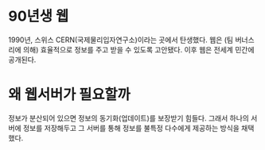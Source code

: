 # 90년생 웹
1990년, 스위스 CERN(국제물리입자연구소)이라는 곳에서 탄생했다.
웹은 (팀 버너스리에 의해) 효율적으로 정보를 주고 받을 수 있도록 고안됐다.
이후 웹은 전세계 민간에 공개된다.

# 왜 웹서버가 필요할까
정보가 분산되어 있으면 정보의 동기화(업데이트)를 보장받기 힘들다.
그래서 하나의 서버에 정보를 저장해두고 그 서버를 통해 정보를 불특정 다수에게 제공하는 방식을 채택했다.
